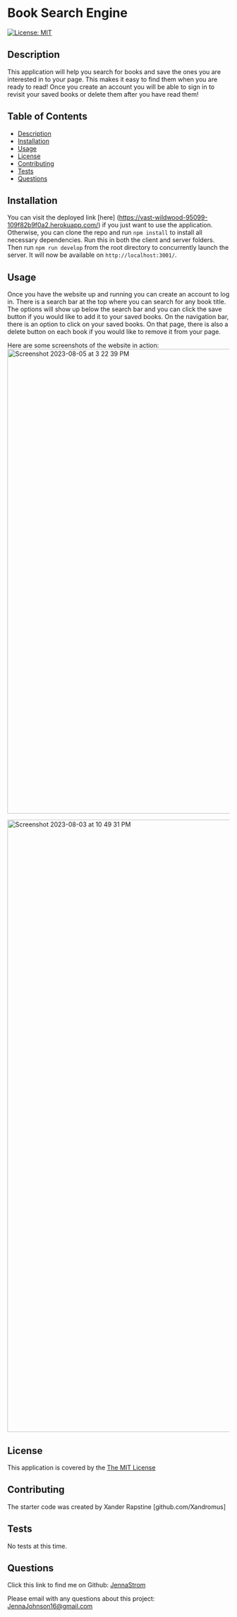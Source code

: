 # Book Search Engine

  [![License: MIT](https://img.shields.io/badge/License-MIT-yellow.svg)](https://opensource.org/licenses/MIT)

## Description
  This application will help you search for books and save the ones you are interested in to your page. This makes it easy to find them when you are ready to read! Once you create an account you will be able to sign in to revisit your saved books or delete them after you have read them!

## Table of Contents
- [Description](#description)
- [Installation](#installation)
- [Usage](#usage)
- [License](#license)
- [Contributing](#contributing)
- [Tests](#tests)
- [Questions](#questions)

## Installation
  You can visit the deployed link [here] (https://vast-wildwood-95099-109f82b9f0a2.herokuapp.com/) if you just want to use the application. Otherwise, you can clone the repo and run `npm install` to install all necessary dependencies. Run this in both the client and server folders. Then run `npm run develop` from the root directory to concurrently launch the server. It will now be available on `http://localhost:3001/`.

## Usage
  Once you have the website up and running you can create an account to log in. There is a search bar at the top where you can search for any book title. The options will show up below the search bar and you can click the save button if you would like to add it to your saved books. On the navigation bar, there is an option to click on your saved books. On that page, there is also a delete button on each book if you would like to remove it from your page. 
  
  Here are some screenshots of the website in action: 
  <img width="1053" alt="Screenshot 2023-08-05 at 3 22 39 PM" src="https://github.com/JennaStrom/bookSearchEngine/assets/123525191/be11b0ff-0587-4311-a5e0-fbcd0b6ef773">

  <img width="1388" alt="Screenshot 2023-08-03 at 10 49 31 PM" src="https://github.com/JennaStrom/bookSearchEngine/assets/123525191/6619559e-9951-4a34-9730-f2c1e9e5cd44">


## License
  This application is covered by the [The MIT License](https://opensource.org/license/mit/)
    

## Contributing
  The starter code was created by Xander Rapstine [github.com/Xandromus]

## Tests
  No tests at this time.

## Questions
  Click this link to find me on Github: [JennaStrom](https://github.com/JennaStrom)
 
  Please email with any questions about this project: JennaJohnson16@gmail.com 
